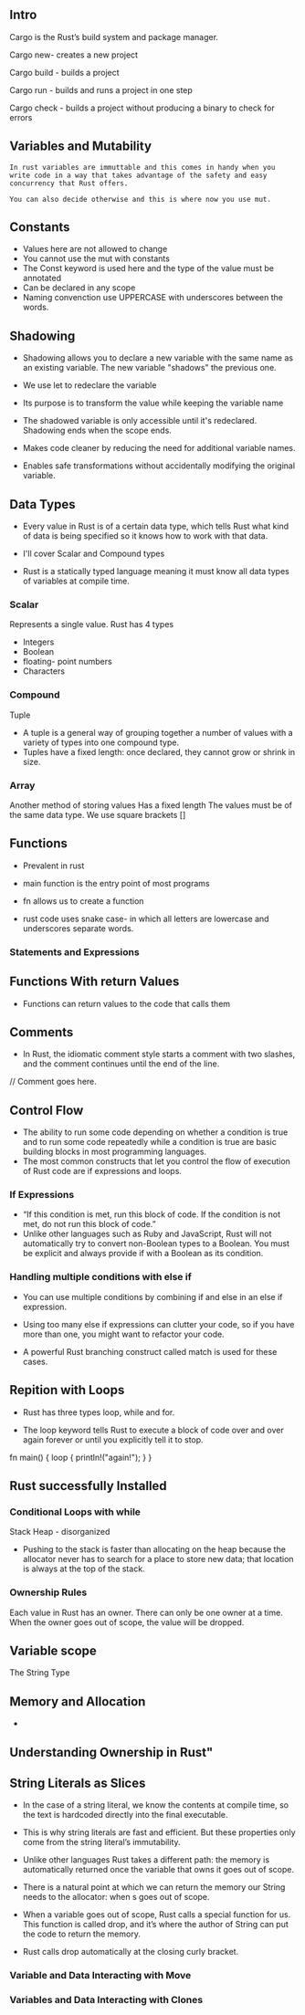 ## Intro
Cargo is the Rust’s build system and package manager.

Cargo new- creates a new project

Cargo build - builds a project

Cargo run - builds and runs a project in one step


Cargo check - builds a project without producing a binary to check for errors




##  Variables and Mutability
    In rust variables are immuttable and this comes in handy when you write code in a way that takes advantage of the safety and easy concurrency that Rust offers.

    You can also decide otherwise and this is where now you use mut.


## Constants
- Values here are not allowed to change
- You cannot use the mut with constants
- The Const keyword is used here and the type of the value must be annotated
- Can be declared in any scope
- Naming convenction use UPPERCASE with underscores between the words.

## Shadowing

+ Shadowing allows you to declare a new variable with the same name as an existing variable. The new variable "shadows" the previous one.

+ We use let to redeclare the variable

+ Its purpose is to transform the value while keeping the variable name

+ The shadowed variable is only accessible until it's redeclared. Shadowing ends when the scope ends.

+ Makes code cleaner by reducing the need for additional variable names.

+ Enables safe transformations without accidentally modifying the original variable.

##  Data Types
+ Every value in Rust is of a certain data type, which tells Rust what kind of
data is being specified so it knows how to work with that data.

+ I'll cover Scalar and Compound types

+ Rust is a statically typed language meaning it must know all data types of variables at compile time.

### Scalar
Represents a single value.
Rust has 4 types
+ Integers
+ Boolean
+ floating- point numbers
+ Characters

### Compound
Tuple
+ A tuple is a general way of grouping together a number of values with a variety of types into one compound type. 
+ Tuples have a fixed length: once declared, they cannot grow or shrink in size.


### Array
Another method of storing values
Has a fixed length
The values must be of the same data type.
We use square brackets []

## Functions
- Prevalent in rust

- main function is the entry point of most programs

- fn allows us to create a function

- rust code uses snake case- in which all letters are lowercase and underscores separate
words.

### Statements and Expressions

## Functions With return Values
+ Functions can return values to the code that calls them

## Comments
- In Rust, the idiomatic comment style starts a comment with two slashes,
and the comment continues until the end of the line.

// Comment goes here.

## Control Flow

+ The ability to run some code depending on whether a condition is true and to run some code repeatedly while a condition is true are basic building
blocks in most programming languages.
+ The most common constructs that let you control the flow of execution of Rust code are if expressions and loops.

### If Expressions

- “If this condition is met, run this block of code. If the condition is not met, do not run this block of code.”
- Unlike other languages such as Ruby and JavaScript, Rust will not automatically try to
convert non-Boolean types to a Boolean. You must be explicit and always
provide if with a Boolean as its condition.

### Handling multiple conditions with else if
- You can use multiple conditions by combining if and else in an else if
expression.

- Using too many else if expressions can clutter your code, so if you have
more than one, you might want to refactor your code.

- A powerful Rust branching construct called match is used for these cases.


## Repition with Loops
- Rust has three types loop, while and for.

+ The loop keyword tells Rust to execute a block of code over and over again
forever or until you explicitly tell it to stop.

fn main() {
    loop {
println!("again!");
}
}

## Rust successfully Installed

### Conditional Loops with while

Stack
Heap - disorganized

+ Pushing to the stack is faster than allocating on the heap because the allocator never
has to search for a place to store new data; that location is always at the top of the stack.

### Ownership Rules
Each value in Rust has an owner.
There can only be one owner at a time.
When the owner goes out of scope, the value will be dropped.

## Variable scope

The String Type

## Memory and Allocation

+ 

## Understanding Ownership in Rust"

## String Literals as Slices
+ In the case of a string literal, we know the contents at compile time, so the
text is hardcoded directly into the final executable. 

+ This is why string literals are fast and efficient. But these properties only come from the string literal’s
immutability. 

+ Unlike other languages Rust takes a different path: the memory is automatically returned once the
variable that owns it goes out of scope.

+ There is a natural point at which we can return the memory our String needs to the allocator: when s goes out of scope. 
+ When a variable goes out of scope, Rust calls a special function for us. This function is called drop, and
it’s where the author of String can put the code to return the memory.

+ Rust calls drop automatically at the closing curly bracket.


### Variable and Data Interacting with Move

### Variables and Data Interacting with Clones
